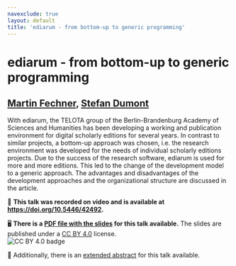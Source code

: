 ```yaml
---
navexclude: true
layout: default
title: 'ediarum - from bottom-up to generic programming'
---
```


# ediarum - from bottom-up to generic programming

## [Martin Fechner](../../speaker/J7DMYT/), [Stefan Dumont](../../speaker/X3KTPD/)

With ediarum, the TELOTA group of the Berlin-Brandenburg Academy of Sciences and Humanities has been developing a working and publication environment for digital scholarly editions for several years. In contrast to similar projects, a bottom-up approach was chosen, i.e. the research environment was developed for the needs of individual scholarly editions projects. Due to the success of the research software, ediarum is used for more and more editions. This led to the change of the development model to a generic approach. The advantages and disadvantages of the development approaches and the organizational structure are discussed in the article.

🎥 **This talk was recorded on video and is available at <https://doi.org/10.5446/42492>.**

🖥 **There is a [PDF file with the slides](slides.pdf) for this talk available.** The slides are published under a [CC BY 4.0](https://creativecommons.org/licenses/by/4.0/legalcode) license.  
![CC BY 4.0 badge](https://licensebuttons.net/l/by/4.0/80x15.png)

📄 Additionally, there is an [extended abstract](text.pdf) for this talk available.